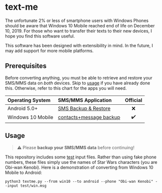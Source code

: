 # text-me

The unfortunate 2% or less of smartphone users with Windows Phones should be aware that Windows 10 Mobile reached end of life on December 10, 2019. For those who want to transfer their texts to their new devices, I hope you find this software useful.

This software has been designed with extensibility in mind. In the future, I may add support for more mobile platforms.

## Prerequisites

Before converting anything, you must be able to retrieve and restore your SMS/MMS data on *both* devices. Skip to [usage](#usage) if you have already done this. Otherwise, refer to this chart for the apps you will need.

[A]: https://play.google.com/store/apps/details?id=com.riteshsahu.SMSBackupRestore
[B]: https://www.microsoft.com/en-us/p/contacts-message-backup/9nblgggz57gm

| Operating System  | SMS/MMS Application          |      Official      |
| :---------------- | :--------------------------- | :----------------: |
| Android 5.0+      | [SMS Backup & Restore][A]    |        :x:         |
| Windows 10 Mobile | [contacts+message backup][B] | :heavy_check_mark: |

## Usage

> :warning: Please **backup your SMS/MMS data** before continuing!

This repository includes some [test](test/) input files. Rather than using fake phone numbers, these files simply use the names of Star Wars characters (you are Obi-wan Kenobi). Here is a demonstration of converting from Windows 10 Mobile to Android:

```shell
python3 textme.py --from win10 --to android --phone "Obi-wan Kenobi" --input test/win.msg
```
